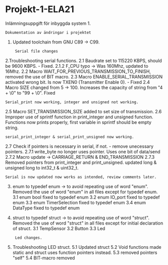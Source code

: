 # Projekt-1-ELA21
Inlämningsuppgift för inbyggda system 1.

    Dokumentation av ändringar i projektet

1. Updated toolchain from GNU C89 -> C99.

		Serial file changes 
2.Troubleshooting serial functions. 
  2.1 Baudrate set to 115220 KBPS, should be 9600 KBPS. - Fixed.
  2.1.2 F_CPU typo -> Was 160Mhz, updated to 16Mhz.
  2.2 Macro WAIT_FOR_PREVIOUS_TRANSMISSION_TO_FINISH, 
      removed the use of BIT macro.
  2.3 Macro ENABLE_SERIAL_TRANSMISSION activated wrong bit. 
      Is now TXEN0 (Transmitter Enable 0). - Fixed
  2.4 Macro SIZE changed from 5 -> 100. 
      Increases the capacity of string from "4 + \0" to "99 + \0". Fixed
      
	Serial_print now working, integer and unsigned not working.
      
  2.5 Macro SET_TRANSMISSION_SIZE added to set size of transmission.
  2.6 Improper use of sprintf function in print_integer and unsigned function.
      Functions now prints properly, first variable in sprintf should be empty string.
  
 	serial_print_integer & serial_print_unsigned now working.
	
  2.7 Check if pointers is necessary in serial, if not. - remove unecessary pointers.
   	2.7.1 write_byte no longer uses pointer. Uses one bit of data/send
    	2.7.2 Macro update -> CARRIAGE_RETURN & END_TRANSMISSION
    	2.7.3 Removed pointers from print_integer and print_unsigned. 
          updated long & unsigned long to int32_t & uint32_t.
          
	Serial is now updated now works as intended, review comments later.
    
  
3. enum to typedef enum -> to avoid repeating use of word "enum". Removed the use of word "enum" in all files except for typedef enum.
	3.1 enum bool fixed to typedef enum
	3.2 enum IO_port fixed to typedef enum
  	3.3 enum TimerSelection fixed to typedef enum
  	3.4 enum DataType fixed to typedef enum

4. struct to typedef struct -> to avoid repeating use of word "struct". Removed the use of word "struct" in all files except for initial declaration of struct.
	3.1 TempSensor
	3.2 Button
  	3.3 Led
	
	
		Led changes.
5. Troubleshooting LED struct.
	5.1 Updated struct
	5.2 Void functions made static and struct uses function pointers instead.
	5.3 removed pointers "self"
	5.4 BIT-macro removed
